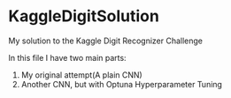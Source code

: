 # KaggleDigitSolution
My solution to the Kaggle Digit Recognizer Challenge


In this file I have two main parts:
1. My original attempt(A plain CNN)
2. Another CNN, but with Optuna Hyperparameter Tuning
